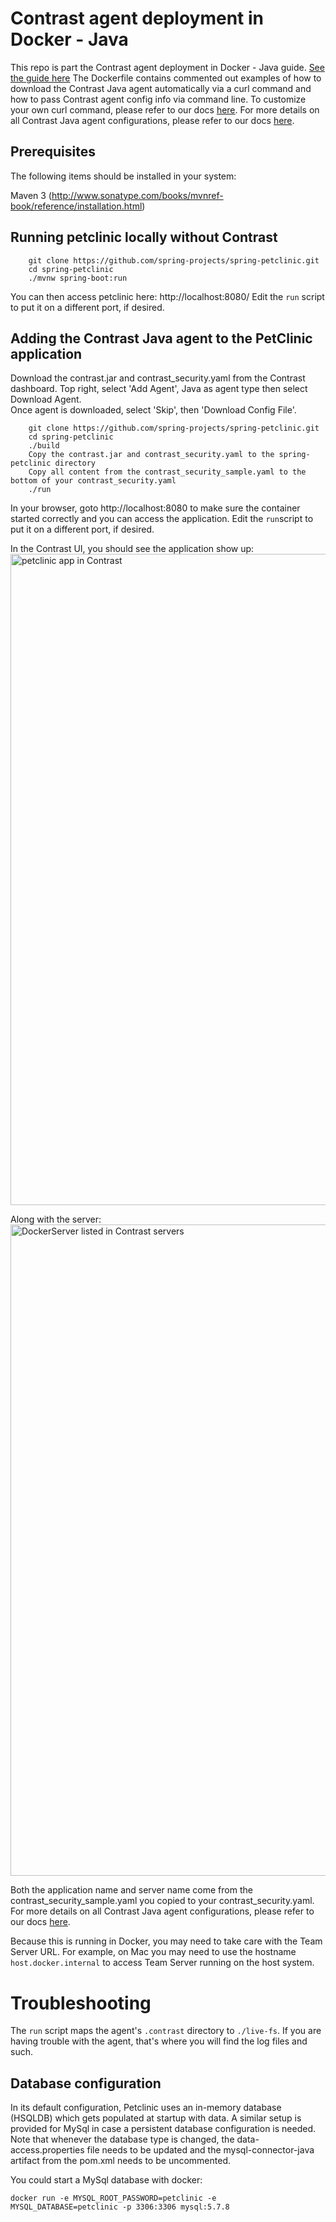 # Contrast agent deployment in Docker - Java
This repo is part the Contrast agent deployment in Docker - Java guide.
<a href="https://drive.google.com/file/d/1dlQDUVe1hSZsU8y4A9I1xgQpCYtW79z7/view?usp=sharing">See the guide here</a>
The Dockerfile contains commented out examples of how to download the Contrast Java agent automatically via a curl command and how to pass Contrast agent config info via command line. To customize your own curl command, please refer to our docs <a href="https://docs.contrastsecurity.com/tools-apiaccess.html">here</a>. For more details on all Contrast Java agent configurations, please refer to our docs <a href="https://docs.contrastsecurity.com/installation-javaconfig.html">here</a>. 

## Prerequisites
The following items should be installed in your system:

Maven 3 (http://www.sonatype.com/books/mvnref-book/reference/installation.html)

## Running petclinic locally without Contrast
```
	git clone https://github.com/spring-projects/spring-petclinic.git
	cd spring-petclinic
	./mvnw spring-boot:run
```
You can then access petclinic here: http://localhost:8080/
Edit the `run` script to put it on a different port, if desired.

## Adding the Contrast Java agent to the PetClinic application

Download the contrast.jar and contrast_security.yaml from the Contrast dashboard.
Top right, select 'Add Agent', Java as agent type then select Download Agent.  
Once agent is downloaded, select 'Skip', then 'Download Config File'.

```
	git clone https://github.com/spring-projects/spring-petclinic.git
	cd spring-petclinic
	./build
	Copy the contrast.jar and contrast_security.yaml to the spring-petclinic directory
	Copy all content from the contrast_security_sample.yaml to the bottom of your contrast_security.yaml
	./run
```

In your browser, goto http://localhost:8080 to make sure the container started correctly and you
can access the application. Edit the `run`script to put it on a different port, if desired.

In the Contrast UI, you should see the application show up:
<img width="1042" alt="petclinic app in Contrast" src="https://contrastsecurity.s3.us-east-2.amazonaws.com/PetClinic+app+in+Contrast.png">

Along with the server:
<img width="1042" alt="DockerServer listed in Contrast servers" src="https://contrastsecurity.s3.us-east-2.amazonaws.com/DockerServer+found+in+Contrast+servers.png">

Both the application name and server name come from the contrast_security_sample.yaml you copied to your 
contrast_security.yaml. For more details on all Contrast Java agent configurations, please refer to our docs <a href="https://docs.contrastsecurity.com/installation-javaconfig.html">here</a>. 

Because this is running in Docker, you may need to take care with the
Team Server URL.  For example, on Mac you may need to use the hostname
`host.docker.internal` to access Team Server running on the host system.

# Troubleshooting

The `run` script maps the agent's `.contrast` directory to `./live-fs`.  If
you are having trouble with the agent, that's where you will find the log files
and such.

## Database configuration

In its default configuration, Petclinic uses an in-memory database (HSQLDB) which
gets populated at startup with data. A similar setup is provided for MySql in case a persistent database configuration is needed.
Note that whenever the database type is changed, the data-access.properties file needs to be updated and the mysql-connector-java artifact from the pom.xml needs to be uncommented.

You could start a MySql database with docker:

```
docker run -e MYSQL_ROOT_PASSWORD=petclinic -e MYSQL_DATABASE=petclinic -p 3306:3306 mysql:5.7.8
```

